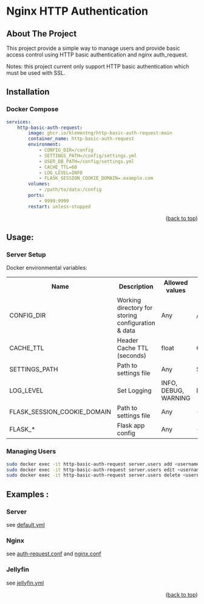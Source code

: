
<a name="readme-top"></a>


# Nginx HTTP Authentication

<!-- ABOUT THE PROJECT -->
## About The Project

This project provide a simple way to manage users and provide basic access control using HTTP basic authentication and nginx auth_request. 

Notes: this project current only support HTTP basic authentication which must be used with SSL.

## Installation

### Docker Compose
```yaml
services:
    http-basic-auth-request:
        image: ghcr.io/klementng/http-basic-auth-request:main
        container_name: http-basic-auth-request
        environment:
            - CONFIG_DIR=/config
            - SETTINGS_PATH=/config/settings.yml
            - USER_DB_PATH=/config/settings.yml
            - CACHE_TTL=60
            - LOG_LEVEL=INFO
            - FLASK_SESSION_COOKIE_DOMAIN=.example.com
        volumes:
            - /path/to/data:/config
        ports:
            - 9999:9999
        restart: unless-stopped
```
<p align="right">(<a href="#readme-top">back to top</a>)</p>

## Usage:

### Server Setup
Docker environmental variables:
<table>
  <tr>
    <th>Name</th>
    <th>Description</th>
    <th>Allowed values</th>
    <th>Default values</th>
  </tr>
  <tr>
    <td>CONFIG_DIR</td>
    <td>Working directory for storing configuration & data </td>
    <td>Any</td>
    <td>/config</td>
  </tr>
  <tr>
    <td>CACHE_TTL</td>
    <td>Header Cache TTL (seconds) </td>
    <td>float</td>
    <td>60</td>
  </tr>
  <tr>
    <td>SETTINGS_PATH</td>
    <td>Path to settings file</td>
    <td>Any</td>
    <td>${CONFIG_DIR}/settings.yml</td>
  </tr>
  <tr>
    <td>LOG_LEVEL</td>
    <td>Set Logging</td>
    <td>INFO, DEBUG, WARNING</td>
    <td>INFO</td>
  </tr>

  <tr>
    <td>FLASK_SESSION_COOKIE_DOMAIN</td>
    <td>Path to settings file</td>
    <td>Any</td>
    <td>-</td>
  </tr>

  <tr>
    <td>FLASK_*</td>
    <td>Flask app config</td>
    <td>Any</td>
    <td>-</td>
  </tr>

</table>  

### Managing Users
```bash
sudo docker exec -it http-basic-auth-request server.users add <username>
sudo docker exec -it http-basic-auth-request server.users edit <username>
sudo docker exec -it http-basic-auth-request server.users delete <username>
```

## Examples :

### Server
see [default.yml](examples/default.yml)

### Nginx
see [auth-request.conf](examples/auth-request.conf)
and [nginx.conf](examples/nginx.conf)

### Jellyfin
see [jellyfin.yml](examples/jellyfin.yml)

<p align="right">(<a href="#readme-top">back to top</a>)</p>
